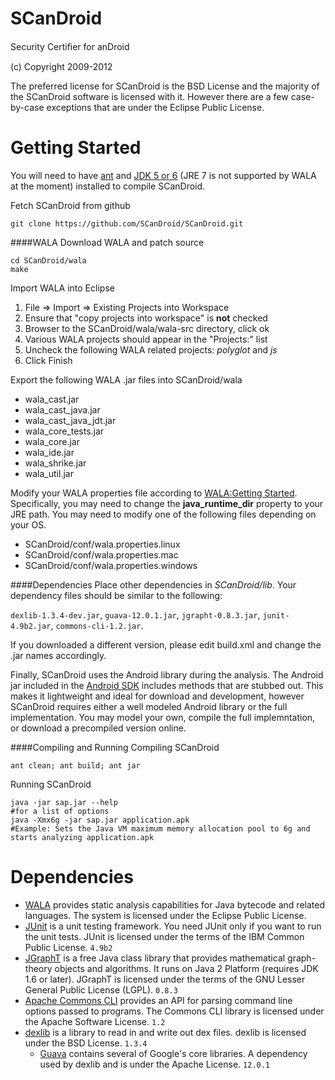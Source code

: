 SCanDroid
=========
Security Certiﬁer for anDroid

(c) Copyright 2009-2012

The preferred license for SCanDroid is the BSD License and the majority of the SCanDroid software is licensed with it.  However there are a few case-by-case exceptions that are under the Eclipse Public License.

Getting Started
===============
You will need to have [ant](http://ant.apache.org/) and [JDK 5 or 6](http://www.oracle.com/technetwork/java/javase/downloads/index.html) (JRE 7 is not supported by WALA at the moment) installed to compile SCanDroid.

Fetch SCanDroid from github
```
git clone https://github.com/SCanDroid/SCanDroid.git
```

####WALA
Download WALA and patch source
```
cd SCanDroid/wala
make
```
Import WALA into Eclipse

1. File => Import => Existing Projects into Workspace
2. Ensure that "copy projects into workspace" is __not__ checked
3. Browser to the SCanDroid/wala/wala-src directory, click ok
4. Various WALA projects should appear in the "Projects:" list
5. Uncheck the following WALA related projects:  _polyglot_ and _js_
6. Click Finish

Export the following WALA .jar files into SCanDroid/wala
- wala_cast.jar
- wala_cast_java.jar
- wala_cast_java_jdt.jar
- wala_core_tests.jar
- wala_core.jar
- wala_ide.jar
- wala_shrike.jar
- wala_util.jar

Modify your WALA properties file according to [WALA:Getting Started](http://wala.sourceforge.net/wiki/index.php/UserGuide:Getting_Started#Configuring_WALA_properties).  Specifically, you may need to change the **java_runtime_dir** property to your JRE path.  You may need to modify one of the following files depending on your OS.
- SCanDroid/conf/wala.properties.linux
- SCanDroid/conf/wala.properties.mac
- SCanDroid/conf/wala.properties.windows

####Dependencies
Place other dependencies in _SCanDroid/lib_.  Your dependency files should be similar to the following: 

`dexlib-1.3.4-dev.jar`, `guava-12.0.1.jar`, `jgrapht-0.8.3.jar`, `junit-4.9b2.jar`, `commons-cli-1.2.jar`.

If you downloaded a different version, please edit build.xml and change the .jar names accordingly.

Finally, SCanDroid uses the Android library during the analysis.  The Android jar included in the [Android SDK](developer.android.com/sdk) includes methods that are stubbed out.  This makes it lightweight and ideal for download and development, however SCanDroid requires either a well modeled Android library or the full implementation.  You may model your own, compile the full implemntation, or download a precompiled version online.

####Compiling and Running
Compiling SCanDroid
```
ant clean; ant build; ant jar
```
Running SCanDroid
```
java -jar sap.jar --help
#for a list of options
java -Xmx6g -jar sap.jar application.apk
#Example: Sets the Java VM maximum memory allocation pool to 6g and starts analyzing application.apk
```


Dependencies
============
- [WALA](http://wala.sourceforge.net) provides static analysis capabilities for Java bytecode and related languages.  The system is licensed under the Eclipse Public License.
- [JUnit](http://www.junit.org) is a unit testing framework. You need JUnit only if you want to run the unit tests.  JUnit is licensed under the terms of the IBM Common Public License. `4.9b2`
- [JGraphT](http://jgrapht.org) is a free Java class library that provides mathematical graph-theory objects and algorithms. It runs on Java 2 Platform (requires JDK 1.6 or later). JGraphT is licensed under the terms of the GNU Lesser General Public License (LGPL). `0.8.3`
- [Apache Commons CLI](http://commons.apache.org/cli) provides an API for parsing command line options passed to programs. The Commons CLI library is licensed under the Apache Software License. `1.2`
- [dexlib](http://code.google.com/p/smali) is a library to read in and write out dex files. dexlib is licensed under the BSD License. `1.3.4`
    - [Guava](http://code.google.com/p/guava-libraries/) contains several of Google's core libraries. A dependency used by dexlib and is under the Apache License. `12.0.1`
